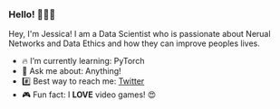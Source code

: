 ### Hello! :wave::woman_technologist:

Hey, I'm Jessica! I am a Data Scientist who is passionate about Nerual Networks and Data Ethics and how they can improve peoples lives.

- :fire: I’m currently learning: PyTorch
- 💬 Ask me about: Anything!
- :hash: Best way to reach me: [Twitter](https://twitter.com/j_kimbril)
- :video_game: Fun fact: I **LOVE** video games! :heart_eyes:

